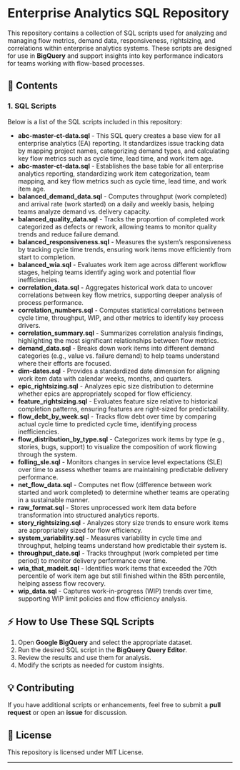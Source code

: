 # Enterprise Analytics SQL Repository

This repository contains a collection of SQL scripts used for analyzing and managing flow metrics, demand data, responsiveness, rightsizing, and correlations within enterprise analytics systems. These scripts are designed for use in **BigQuery** and support insights into key performance indicators for teams working with flow-based processes.

## 📌 **Contents**

### **1. SQL Scripts**
Below is a list of the SQL scripts included in this repository:

- **abc-master-ct-data.sql** - This SQL query creates a base view for all enterprise analytics (EA) reporting. It standardizes issue tracking data by mapping project names, categorizing demand types, and calculating key flow metrics such as cycle time, lead time, and work item age.
- **abc-master-ct-data.sql** - Establishes the base table for all enterprise analytics reporting, standardizing work item categorization, team mapping, and key flow metrics such as cycle time, lead time, and work item age.
- **balanced_demand_data.sql** - Computes throughput (work completed) and arrival rate (work started) on a daily and weekly basis, helping teams analyze demand vs. delivery capacity.
- **balanced_quality_data.sql** - Tracks the proportion of completed work categorized as defects or rework, allowing teams to monitor quality trends and reduce failure demand.
- **balanced_responsiveness.sql** - Measures the system’s responsiveness by tracking cycle time trends, ensuring work items move efficiently from start to completion.
- **balanced_wia.sql** - Evaluates work item age across different workflow stages, helping teams identify aging work and potential flow inefficiencies.
- **correlation_data.sql** - Aggregates historical work data to uncover correlations between key flow metrics, supporting deeper analysis of process performance.
- **correlation_numbers.sql** - Computes statistical correlations between cycle time, throughput, WIP, and other metrics to identify key process drivers.
- **correlation_summary.sql** - Summarizes correlation analysis findings, highlighting the most significant relationships between flow metrics.
- **demand_data.sql** - Breaks down work items into different demand categories (e.g., value vs. failure demand) to help teams understand where their efforts are focused.
- **dim-dates.sql** - Provides a standardized date dimension for aligning work item data with calendar weeks, months, and quarters.
- **epic_rightsizing.sql** - Analyzes epic size distribution to determine whether epics are appropriately scoped for flow efficiency.
- **feature_rightsizing.sql** - Evaluates feature size relative to historical completion patterns, ensuring features are right-sized for predictability.
- **flow_debt_by_week.sql** - Tracks flow debt over time by comparing actual cycle time to predicted cycle time, identifying process inefficiencies.
- **flow_distribution_by_type.sql** - Categorizes work items by type (e.g., stories, bugs, support) to visualize the composition of work flowing through the system.
- **folling_sle.sql** - Monitors changes in service level expectations (SLE) over time to assess whether teams are maintaining predictable delivery performance.
- **net_flow_data.sql** - Computes net flow (difference between work started and work completed) to determine whether teams are operating in a sustainable manner.
- **raw_format.sql** - Stores unprocessed work item data before transformation into structured analytics reports.
- **story_rightsizing.sql** - Analyzes story size trends to ensure work items are appropriately sized for flow efficiency.
- **system_variability.sql** - Measures variability in cycle time and throughput, helping teams understand how predictable their system is.
- **throughput_date.sql** - Tracks throughput (work completed per time period) to monitor delivery performance over time.
- **wia_that_madeit.sql** - Identifies work items that exceeded the 70th percentile of work item age but still finished within the 85th percentile, helping assess flow recovery.
- **wip_data.sql** - Captures work-in-progress (WIP) trends over time, supporting WIP limit policies and flow efficiency analysis.

## ⚡ **How to Use These SQL Scripts**
1. Open **Google BigQuery** and select the appropriate dataset.
2. Run the desired SQL script in the **BigQuery Query Editor**.
3. Review the results and use them for analysis.
4. Modify the scripts as needed for custom insights.

## 💡 **Contributing**
If you have additional scripts or enhancements, feel free to submit a **pull request** or open an **issue** for discussion.

## 📄 **License**
This repository is licensed under MIT License. 

---
